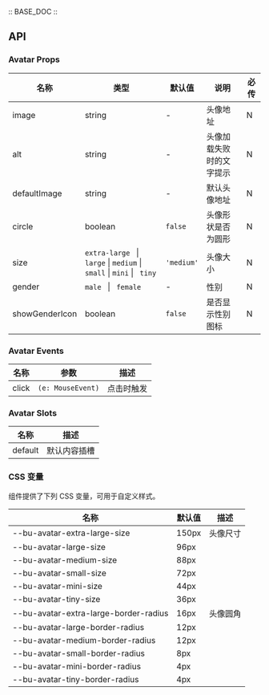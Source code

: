 :: BASE_DOC ::

## API

### Avatar Props

| 名称           | 类型                                                                                      | 默认值     | 说明                     | 必传 |
| -------------- | ----------------------------------------------------------------------------------------- | ---------- | ------------------------ | ---- |
| image          | string                                                                                    | -          | 头像地址                 | N    |
| alt            | string                                                                                    | -          | 头像加载失败时的文字提示 | N    |
| defaultImage   | string                                                                                    | -          | 默认头像地址             | N    |
| circle         | boolean                                                                                   | `false`    | 头像形状是否为圆形       | N    |
| size           | `extra-large ` &#124; `large` &#124; `medium` &#124; `small` &#124; `mini` &#124; ` tiny` | `'medium'` | 头像大小                 | N    |
| gender         | `male ` &#124; ` female`                                                                  | -          | 性别                     | N    |
| showGenderIcon | boolean                                                                                   | `false`    | 是否显示性别图标         | N    |

### Avatar Events

| 名称  | 参数              | 描述       |
| ----- | ----------------- | ---------- |
| click | `(e: MouseEvent)` | 点击时触发 |

### Avatar Slots

| 名称    | 描述         |
| ------- | ------------ |
| default | 默认内容插槽 |

### CSS 变量

组件提供了下列 CSS 变量，可用于自定义样式。

| 名称                                  | 默认值 | 描述     |
| ------------------------------------- | ------ | -------- |
| --bu-avatar-extra-large-size          | 150px  | 头像尺寸 |
| --bu-avatar-large-size                | 96px   |          |
| --bu-avatar-medium-size               | 88px   |          |
| --bu-avatar-small-size                | 72px   |          |
| --bu-avatar-mini-size                 | 44px   |          |
| --bu-avatar-tiny-size                 | 36px   |          |
| --bu-avatar-extra-large-border-radius | 16px   | 头像圆角 |
| --bu-avatar-large-border-radius       | 12px   |          |
| --bu-avatar-medium-border-radius      | 12px   |          |
| --bu-avatar-small-border-radius       | 8px    |          |
| --bu-avatar-mini-border-radius        | 4px    |          |
| --bu-avatar-tiny-border-radius        | 4px    |          |
